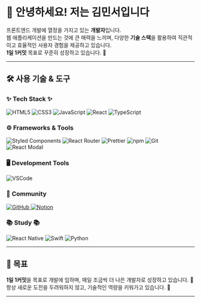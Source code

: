 # 👋 안녕하세요! 저는 김민서입니다  
프론트엔드 개발에 열정을 가지고 있는 **개발자**입니다.  
웹 애플리케이션을 만드는 것에 큰 매력을 느끼며, 다양한 **기술 스택**을 활용하여 직관적이고 효율적인 사용자 경험을 제공하고 있습니다.  
**1일 1커밋** 목표로 꾸준히 성장하고 있습니다. 💪

---

## 🛠️ 사용 기술 & 도구  

### ✨ **Tech Stack** ✨  
<p>
  <img src="https://img.shields.io/badge/HTML5-E34F26?style=for-the-badge&logo=html5&logoColor=white" alt="HTML5" />
  <img src="https://img.shields.io/badge/CSS3-1572B6?style=for-the-badge&logo=css3&logoColor=white" alt="CSS3" />
  <img src="https://img.shields.io/badge/JavaScript-F7DF1E?style=for-the-badge&logo=javascript&logoColor=black" alt="JavaScript" />
  <img src="https://img.shields.io/badge/React-20232A?style=for-the-badge&logo=react&logoColor=61DAFB" alt="React" />
  <img src="https://img.shields.io/badge/TypeScript-007ACC?style=for-the-badge&logo=typescript&logoColor=white" alt="TypeScript" />
</p>

### ⚙️ **Frameworks & Tools**  
<p>
  <img src="https://img.shields.io/badge/Styled--Components-DB7093?style=for-the-badge&logo=styled-components&logoColor=white" alt="Styled Components" />
  <img src="https://img.shields.io/badge/React--Router-CA4245?style=for-the-badge&logo=react-router&logoColor=white" alt="React Router" />
  <img src="https://img.shields.io/badge/Prettier-F7B93E?style=for-the-badge&logo=prettier&logoColor=white" alt="Prettier" />
  <img src="https://img.shields.io/badge/npm-CB3837?style=for-the-badge&logo=npm&logoColor=white" alt="npm" />
  <img src="https://img.shields.io/badge/Git-F05032?style=for-the-badge&logo=git&logoColor=white" alt="Git" />
  <img src="https://img.shields.io/badge/React--Modal-61DAFB?style=for-the-badge&logo=react&logoColor=white" alt="React Modal" />
</p>


### 🖥 **Development Tools**  
<p>
  <img src="https://img.shields.io/badge/VSCode-007ACC?style=for-the-badge&logo=visual-studio-code&logoColor=white" alt="VSCode" />
</p>

### 💬 **Community**  
<p>
  <a href="https://github.com/kingkaminseo">
    <img src="https://img.shields.io/badge/GitHub-181717?style=for-the-badge&logo=github&logoColor=white" alt="GitHub" />
  </a>
  <a href="https://www.notion.so">
    <img src="https://img.shields.io/badge/Notion-000000?style=for-the-badge&logo=notion&logoColor=white" alt="Notion" />
  </a>
</p>

### 📚 **Study** 📚  
<p>
  <img src="https://img.shields.io/badge/React_Native-61DAFB?style=for-the-badge&logo=react&logoColor=white" alt="React Native" />
  <img src="https://img.shields.io/badge/Swift-F05138?style=for-the-badge&logo=swift&logoColor=white" alt="Swift" />
  <img src="https://img.shields.io/badge/Python-3776AB?style=for-the-badge&logo=python&logoColor=white" alt="Python" />
</p>

---

## 📅 목표  
**1일 1커밋**을 목표로 개발에 임하며, 매일 조금씩 더 나은 개발자로 성장하고 있습니다. 🌱  
항상 새로운 도전을 두려워하지 않고, 기술적인 역량을 키워가고 있습니다. 🚀

---


